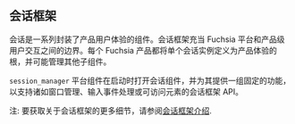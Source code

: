 <!-- ## Session framework -->
## 会话框架

<!-- Sessions are components that encapsulate a product’s user experience. The
session framework serves as a boundary between the Fuchsia platform and the
product-level user interaction. Each Fuchsia product defines a single session
instance as the root of the product experience, which may or may not manage
additional child components. -->
会话是一系列封装了产品用户体验的组件。会话框架充当 Fuchsia 平台和产品级用户交互之间的边界。每个 Fuchsia 产品都将单个会话实例定义为产品体验的根，并可能管理其他子组件。


<!-- The `session_manager` platform component starts the session component on boot
and offers it a fixed set of capabilities necessary to support the session
framework APIs for elements such as window management, input event handling, or
accessibility. -->
`session_manager` 平台组件在启动时打开会话组件，并为其提供一组固定的功能，以支持诸如窗口管理、输入事件处理或可访问元素的会话框架 API。

<!-- Note: For more details on the session framework, see
[Introduction to the session framework](/concepts/session/introduction.md). -->
注: 要获取关于会话框架的更多细节，请参阅[会话框架介绍](/concepts/session/introduction.md).
